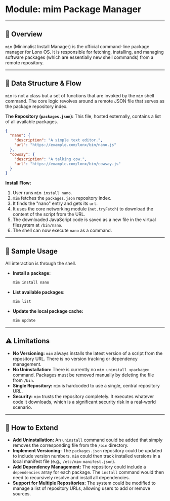 # Module: mim Package Manager

---

## 📌 Overview

`mim` (Minimalist Install Manager) is the official command-line package manager for Lonx OS. It is responsible for fetching, installing, and managing software packages (which are essentially new shell commands) from a remote repository.

---

## 🧱 Data Structure & Flow

`mim` is not a class but a set of functions that are invoked by the `mim` shell command. The core logic revolves around a remote JSON file that serves as the package repository index.

**The Repository (`packages.json`):**
This file, hosted externally, contains a list of all available packages.
```json
{
  "nano": {
    "description": "A simple text editor.",
    "url": "https://example.com/lonx/bin/nano.js"
  },
  "cowsay": {
    "description": "A talking cow.",
    "url": "https://example.com/lonx/bin/cowsay.js"
  }
}
```

**Install Flow:**
1.  User runs `mim install nano`.
2.  `mim` fetches the `packages.json` repository index.
3.  It finds the "nano" entry and gets its `url`.
4.  It uses the core networking module (`net.tryFetch`) to download the content of the script from the URL.
5.  The downloaded JavaScript code is saved as a new file in the virtual filesystem at `/bin/nano`.
6.  The shell can now execute `nano` as a command.

---

## 🧪 Sample Usage

All interaction is through the shell.

- **Install a package:**
  ```sh
  mim install nano
  ```
- **List available packages:**
  ```sh
  mim list
  ```
- **Update the local package cache:**
  ```sh
  mim update
  ```

---

## ⚠️ Limitations

- **No Versioning:** `mim` always installs the latest version of a script from the repository URL. There is no version tracking or dependency management.
- **No Uninstallation:** There is currently no `mim uninstall <package>` command. Packages must be removed manually by deleting the file from `/bin`.
- **Single Repository:** `mim` is hardcoded to use a single, central repository URL.
- **Security:** `mim` trusts the repository completely. It executes whatever code it downloads, which is a significant security risk in a real-world scenario.

---

## 🔧 How to Extend

- **Add Uninstallation:** An `uninstall` command could be added that simply removes the corresponding file from the `/bin` directory.
- **Implement Versioning:** The `packages.json` repository could be updated to include version numbers. `mim` could then track installed versions in a local manifest file (e.g., `/etc/mim-manifest.json`).
- **Add Dependency Management:** The repository could include a `dependencies` array for each package. The `install` command would then need to recursively resolve and install all dependencies.
- **Support for Multiple Repositories:** The system could be modified to manage a list of repository URLs, allowing users to add or remove sources.

<!-- yo -->